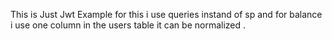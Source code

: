 This is Just Jwt Example for this i use queries instand of sp and for balance i use one column in the users table it can be normalized .
